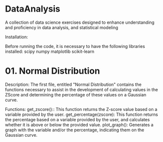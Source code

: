 # DataAnalysis
 A collection of data science exercises designed to enhance understanding and proficiency in data analysis, and statistical modeling

Installation:

Before running the code, it is necessary to have the following libraries installed:
scipy
numpy
matplotlib
scikit-learn

# 01. Normal Distribution

Description:
The first file, entitled "Normal Distribution" contains the functions necessary to assist in the development of calculating values in the ZScore and determining the percentage of these values on a Gaussian curve.

Functions:
get_zscore():: This function returns the Z-score value based on a variable provided by the user.
get_percentage(zscore): This function returns the percentage based on a variable provided by the user, and calculates whether it is above or below the provided value.
plot_graph(): Generates a graph with the variable and/or the percentage, indicating them on the Gaussian curve.
